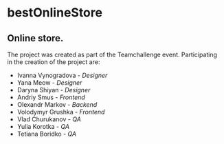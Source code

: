 # bestOnlineStore
Online store.
--
The project was created as part of the Teamchallenge event. Participating in the creation of the project are:
- Ivanna Vynogradova - *Designer*
- Yana Meow - *Designer*
- Daryna Shiyan - *Designer*
- Andriy Smus - *Frontend*
- Olexandr Markov - *Backend*
- Volodymyr Grushka - *Frontend*
- Vlad Churukanov - *QA*
- Yulia Korotka - *QA*
- Tetiana Boridko - *QA*
